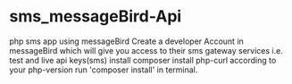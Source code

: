 # sms_messageBird-Api
php sms app using messageBird
Create a developer Account in messageBird which will give you access to their sms gateway services i.e. test and live api keys(sms)
install composer
install php-curl according to your php-version
run 'composer install' in terminal.
